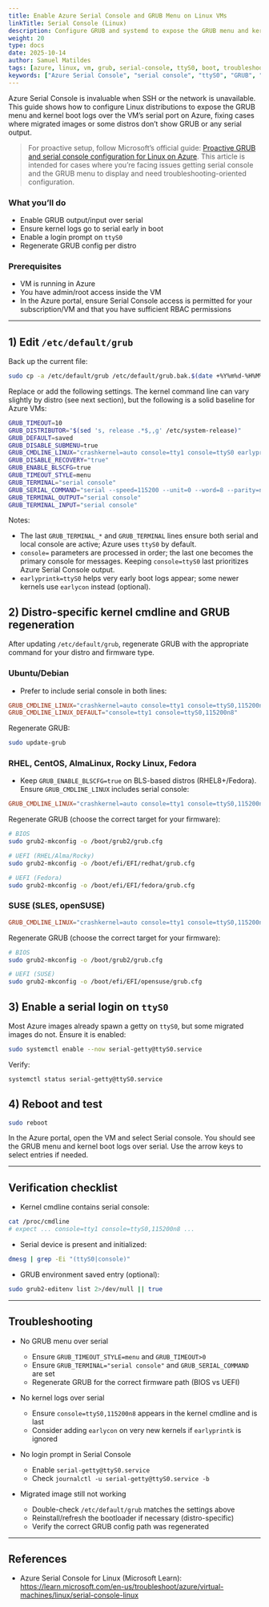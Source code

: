 ```yaml
---
title: Enable Azure Serial Console and GRUB Menu on Linux VMs
linkTitle: Serial Console (Linux)
description: Configure GRUB and systemd to expose the GRUB menu and kernel logs over Azure Serial Console on Linux VMs, including migrated images.
weight: 20
type: docs
date: 2025-10-14
author: Samuel Matildes
tags: [azure, linux, vm, grub, serial-console, ttyS0, boot, troubleshooting]
keywords: ["Azure Serial Console", "serial console", "ttyS0", "GRUB", "getty", "serial-getty@ttyS0", "earlyprintk", "earlycon", "kernel cmdline", "boot", "Azure VM", "Linux"]
---
```


Azure Serial Console is invaluable when SSH or the network is unavailable. This guide shows how to configure Linux distributions to expose the GRUB menu and kernel boot logs over the VM’s serial port on Azure, fixing cases where migrated images or some distros don’t show GRUB or any serial output.

> For proactive setup, follow Microsoft’s official guide: [Proactive GRUB and serial console configuration for Linux on Azure](https://learn.microsoft.com/en-us/troubleshoot/azure/virtual-machines/linux/serial-console-grub-proactive-configuration). This article is intended for cases where you’re facing issues getting serial console and the GRUB menu to display and need troubleshooting-oriented configuration.

### What you’ll do

- Enable GRUB output/input over serial
- Ensure kernel logs go to serial early in boot
- Enable a login prompt on `ttyS0`
- Regenerate GRUB config per distro

### Prerequisites

- VM is running in Azure
- You have admin/root access inside the VM
- In the Azure portal, ensure Serial Console access is permitted for your subscription/VM and that you have sufficient RBAC permissions

---

## 1) Edit `/etc/default/grub`

Back up the current file:

```bash
sudo cp -a /etc/default/grub /etc/default/grub.bak.$(date +%Y%m%d-%H%M%S)
```

Replace or add the following settings. The kernel command line can vary slightly by distro (see next section), but the following is a solid baseline for Azure VMs:

```bash
GRUB_TIMEOUT=10
GRUB_DISTRIBUTOR="$(sed 's, release .*$,,g' /etc/system-release)"
GRUB_DEFAULT=saved
GRUB_DISABLE_SUBMENU=true
GRUB_CMDLINE_LINUX="crashkernel=auto console=tty1 console=ttyS0 earlyprintk=ttyS0 rootdelay=300"
GRUB_DISABLE_RECOVERY="true"
GRUB_ENABLE_BLSCFG=true
GRUB_TIMEOUT_STYLE=menu
GRUB_TERMINAL="serial console"
GRUB_SERIAL_COMMAND="serial --speed=115200 --unit=0 --word=8 --parity=no --stop=1"
GRUB_TERMINAL_OUTPUT="serial console"
GRUB_TERMINAL_INPUT="serial console"
```

Notes:

- The last `GRUB_TERMINAL_*` and `GRUB_TERMINAL` lines ensure both serial and local console are active; Azure uses `ttyS0` by default.
- `console=` parameters are processed in order; the last one becomes the primary console for messages. Keeping `console=ttyS0` last prioritizes Azure Serial Console output.
- `earlyprintk=ttyS0` helps very early boot logs appear; some newer kernels use `earlycon` instead (optional).

## 2) Distro-specific kernel cmdline and GRUB regeneration

After updating `/etc/default/grub`, regenerate GRUB with the appropriate command for your distro and firmware type.

### Ubuntu/Debian

- Prefer to include serial console in both lines:

```conf
GRUB_CMDLINE_LINUX="crashkernel=auto console=tty1 console=ttyS0,115200n8 rootdelay=300"
GRUB_CMDLINE_LINUX_DEFAULT="console=tty1 console=ttyS0,115200n8"
```

Regenerate GRUB:

```bash
sudo update-grub
```

### RHEL, CentOS, AlmaLinux, Rocky Linux, Fedora

- Keep `GRUB_ENABLE_BLSCFG=true` on BLS-based distros (RHEL8+/Fedora). Ensure `GRUB_CMDLINE_LINUX` includes serial console:

```conf
GRUB_CMDLINE_LINUX="crashkernel=auto console=tty1 console=ttyS0,115200n8 rootdelay=300"
```

Regenerate GRUB (choose the correct target for your firmware):

```bash
# BIOS
sudo grub2-mkconfig -o /boot/grub2/grub.cfg

# UEFI (RHEL/Alma/Rocky)
sudo grub2-mkconfig -o /boot/efi/EFI/redhat/grub.cfg

# UEFI (Fedora)
sudo grub2-mkconfig -o /boot/efi/EFI/fedora/grub.cfg
```

### SUSE (SLES, openSUSE)

```conf
GRUB_CMDLINE_LINUX="crashkernel=auto console=tty1 console=ttyS0,115200n8 rootdelay=300"
```

Regenerate GRUB (choose the correct target for your firmware):

```bash
# BIOS
sudo grub2-mkconfig -o /boot/grub2/grub.cfg

# UEFI (SUSE)
sudo grub2-mkconfig -o /boot/efi/EFI/opensuse/grub.cfg
```

## 3) Enable a serial login on `ttyS0`

Most Azure images already spawn a getty on `ttyS0`, but some migrated images do not. Ensure it is enabled:

```bash
sudo systemctl enable --now serial-getty@ttyS0.service
```

Verify:

```bash
systemctl status serial-getty@ttyS0.service
```

## 4) Reboot and test

```bash
sudo reboot
```

In the Azure portal, open the VM and select Serial console. You should see the GRUB menu and kernel boot logs over serial. Use the arrow keys to select entries if needed.

---

## Verification checklist

- Kernel cmdline contains serial console:

```bash
cat /proc/cmdline
# expect ... console=tty1 console=ttyS0,115200n8 ...
```

- Serial device is present and initialized:

```bash
dmesg | grep -Ei "(ttyS0|console)"
```

- GRUB environment saved entry (optional):

```bash
sudo grub2-editenv list 2>/dev/null || true
```

---

## Troubleshooting

- No GRUB menu over serial
  - Ensure `GRUB_TIMEOUT_STYLE=menu` and `GRUB_TIMEOUT>0`
  - Ensure `GRUB_TERMINAL="serial console"` and `GRUB_SERIAL_COMMAND` are set
  - Regenerate GRUB for the correct firmware path (BIOS vs UEFI)

- No kernel logs over serial
  - Ensure `console=ttyS0,115200n8` appears in the kernel cmdline and is last
  - Consider adding `earlycon` on very new kernels if `earlyprintk` is ignored

- No login prompt in Serial Console
  - Enable `serial-getty@ttyS0.service`
  - Check `journalctl -u serial-getty@ttyS0.service -b`

- Migrated image still not working
  - Double-check `/etc/default/grub` matches the settings above
  - Reinstall/refresh the bootloader if necessary (distro-specific)
  - Verify the correct GRUB config path was regenerated

---

## References

- Azure Serial Console for Linux (Microsoft Learn): https://learn.microsoft.com/en-us/troubleshoot/azure/virtual-machines/linux/serial-console-linux


